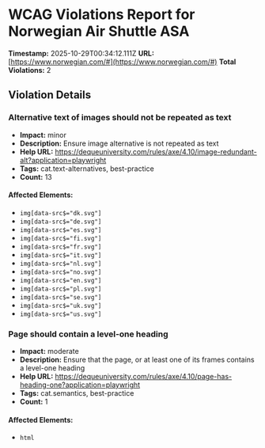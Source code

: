 # WCAG Violations Report for Norwegian Air Shuttle ASA

**Timestamp:** 2025-10-29T00:34:12.111Z
**URL:** [https://www.norwegian.com/#](https://www.norwegian.com/#)
**Total Violations:** 2

## Violation Details

### Alternative text of images should not be repeated as text

- **Impact:** minor
- **Description:** Ensure image alternative is not repeated as text
- **Help URL:** https://dequeuniversity.com/rules/axe/4.10/image-redundant-alt?application=playwright
- **Tags:** cat.text-alternatives, best-practice
- **Count:** 13

#### Affected Elements:

- `img[data-src$="dk.svg"]`
- `img[data-src$="de.svg"]`
- `img[data-src$="es.svg"]`
- `img[data-src$="fi.svg"]`
- `img[data-src$="fr.svg"]`
- `img[data-src$="it.svg"]`
- `img[data-src$="nl.svg"]`
- `img[data-src$="no.svg"]`
- `img[data-src$="en.svg"]`
- `img[data-src$="pl.svg"]`
- `img[data-src$="se.svg"]`
- `img[data-src$="uk.svg"]`
- `img[data-src$="us.svg"]`

### Page should contain a level-one heading

- **Impact:** moderate
- **Description:** Ensure that the page, or at least one of its frames contains a level-one heading
- **Help URL:** https://dequeuniversity.com/rules/axe/4.10/page-has-heading-one?application=playwright
- **Tags:** cat.semantics, best-practice
- **Count:** 1

#### Affected Elements:

- `html`
